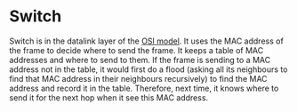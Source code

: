 # Switch

Switch is in the datalink layer of the [OSI model](./osi.md).
It uses the MAC address of the frame to decide where to send the frame.
It keeps a table of MAC addresses and where to send to them.
If the frame is sending to a MAC address not in the table,
it would first do a flood (asking all its neighbours to find that MAC address in their neighbours recursively) to find the MAC address and record it in the table.
Therefore, next time, it knows where to send it for the next hop when it see this MAC address.
